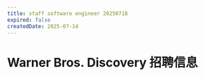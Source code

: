 ```yaml
---
title: staff software engineer 20250718
expired: false
createdDate: 2025-07-14
---
```


# Warner Bros. Discovery 招聘信息

<JobPostingTable job-posting-json-path="warner-bros-discovery/data/staff-software-engineer-20250718" />